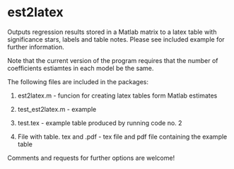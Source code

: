 # est2latex
Outputs regression results stored in a Matlab matrix to a latex table with significance stars, labels and table notes. Please see included example for further information. 

Note that the current version of the program requires that the number of coefficients estiamtes in each model be the same.

The following files are included in the packages:

1. est2latex.m - funcion for creating latex tables form Matlab estimates

2. test_est2latex.m - example

3. test.tex - example table produced by running code no. 2

4. File with table. tex and .pdf - tex file and pdf file containing the example table



Comments and requests for further options are welcome!
